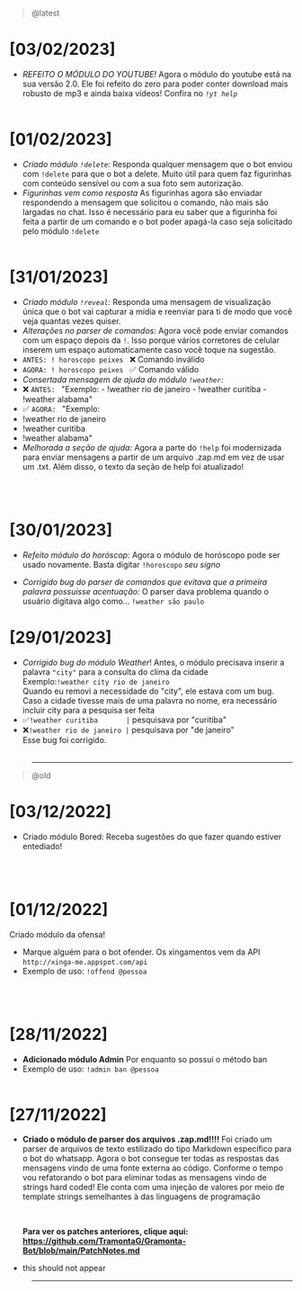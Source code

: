 > @latest

# [03/02/2023]

- _*REFEITO O MÓDULO DO YOUTUBE!*_
  Agora o módulo do youtube está na sua versão 2.0.
  Ele foi refeito do zero para poder conter download mais robusto de mp3 e ainda baixa vídeos!
  Confira no _*`!yt help`*_
  <br>
  <br>

# [01/02/2023]

- _*Criado módulo `!delete`:*_
  Responda qualquer mensagem que o bot enviou com `!delete` para que o bot a delete. Muito útil para quem faz figurinhas com conteúdo sensível ou com a sua foto sem autorização.
  <br>
- _*Figurinhas vem como resposta*_
  As figurinhas agora são enviadar respondendo a mensagem que solicitou o comando, não mais são largadas no chat. Isso é necessário para eu saber que a figurinha foi feita a partir de um comando e o bot poder apagá-la caso seja solicitado pelo módulo `!delete`
  <br>
  <br>

# [31/01/2023]

- _*Criado módulo `!reveal`:*_
  Responda uma mensagem de visualização única que o bot vai capturar a mídia e reenviar para ti de modo que você veja quantas vezes quiser.
  <br>
- _*Alterações no parser de comandos:*_
  Agora você pode enviar comandos com um espaço depois da `!`. Isso porque vários corretores de celular inserem um espaço automaticamente caso você toque na sugestão.
- `ANTES: ! horoscopo peixes ` ❌ Comando inválido
- `AGORA: ! horoscopo peixes ` ✅ Comando válido
  <br>
- _*Consertada mensagem de ajuda do módulo `!weather`:*_
- ❌ `ANTES: ` "Exemplo: - !weather rio de janeiro - !weather curitiba - !weather alabama"
  <br>
- ✅ `AGORA: ` "Exemplo:
- !weather rio de janeiro
- !weather curitiba
- !weather alabama"
  <br>
- _*Melhorada a seção de ajuda*:_
  Agora a parte do `!help` foi modernizada para enviar mensagens a partir de um arquivo .zap.md em vez de usar um .txt. Além disso, o texto da seção de help foi atualizado!

<br>
<br>

# [30/01/2023]

- _*Refeito módulo do horóscop:*_
  Agora o módulo de horóscopo pode ser usado novamente.
  Basta digitar `!horoscopo` _seu signo_
  <br>

- _*Corrigido bug do parser de comandos que evitava que a primeira palavra possuisse acentuação:*_
  O parser dava problema quando o usuário digitava algo como...
  `!weather são paulo`
  <br>

# [29/01/2023]

- _*Corrigido bug do módulo Weather*_!
  Antes, o módulo precisava inserir a palavra `"city"` para a consulta do clima da cidade
  <br>
  Exemplo:`!weather city rio de janeiro`
  <br>
  Quando eu removi a necessidade do "city", ele estava com um bug. Caso a cidade tivesse mais de uma palavra no nome, era necessário incluir city para a pesquisa ser feita
  <br>
- ✅`!weather curitiba       |` pesquisava por "curitiba"
- ❌`!weather rio de janeiro |` pesquisava por "de janeiro"
  <br>
  Esse bug foi corrigido.
  <br><br>

> ---

> @old

# [03/12/2022]

- Criado módulo Bored:
  Receba sugestões do que fazer quando estiver entediado!

  <br>
  <br>

# [01/12/2022]

Criado módulo da ofensa!

- Marque alguém para o bot ofender. Os xingamentos vem da API `http://xinga-me.appspot.com/api`
- Exemplo de uso: `!offend @pessoa`

<br>
  <br>

# [28/11/2022]

- **Adicionado módulo Admin**
  Por enquanto so possui o método ban
- Exemplo de uso: `!admin ban @pessoa`
  <br>
  <br>

# [27/11/2022]

- **Criado o módulo de parser dos arquivos .zap.md!!!!**
  Foi criado um parser de arquivos de texto estilizado do tipo Markdown específico para o bot do whatsapp.
  Agora o bot consegue ter todas as respostas das mensagens vindo de uma fonte externa ao código.
  Conforme o tempo vou refatorando o bot para eliminar todas as mensagens vindo de strings hard coded!
  Ele conta com uma injeção de valores por meio de template strings semelhantes à das linguagens de programação

    <br>

  **Para ver os patches anteriores, clique aqui: https://github.com/TramontaG/Gramonta-Bot/blob/main/PatchNotes.md**

- this should not appear

> ---
